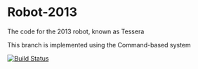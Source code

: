 Robot-2013
==========

The code for the 2013 robot, known as Tessera

This branch is implemented using the Command-based system

[![Build Status](https://travis-ci.org/hi-mat/Robot-2013.png?branch=command)](https://travis-ci.org/hi-mat/Robot-2013)
